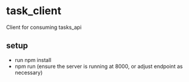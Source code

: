 # task_client
Client for consuming tasks_api

## setup
- run npm install
- npm run
(ensure the server is running at 8000, or adjust endpoint as necessary)